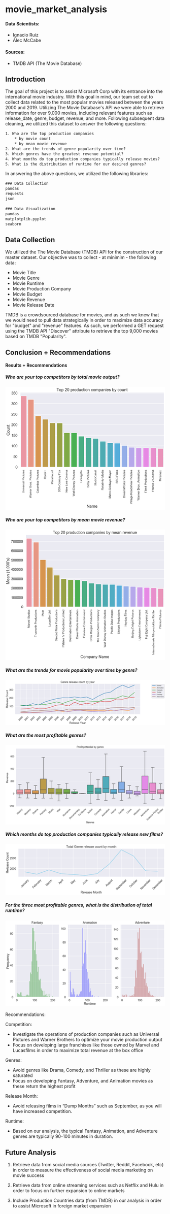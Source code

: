 # movie_market_analysis

#### Data Scientists:
- Ignacio Ruiz
- Alec McCabe

#### Sources:
- TMDB API (The Movie Database)


## Introduction

The goal of this project is to assist Microsoft Corp with its entrance into the international movie industry. With this goal in mind, our team set out to collect data related to the most popular movies released between the years 2000 and 2019. Utilizing The Movie Database's API we were able to retrieve information for over 9,000 movies, including relevant features such as release_date, genre, budget, revenue, and more. Following subsequent data cleaning, we utilized this dataset to answer the following questions:

```
1. Who are the top production companies
    * by movie count
    * by mean movie revenue
2. What are the trends of genre popularity over time?
3. Which genres have the greatest revenue potential?
4. What months do top production companies typically release movies?
5. What is the distribution of runtime for our desired genres?
```

In answering the above questions, we utilized the following libraries:

```
### Data Collection
pandas
requests
json

### Data Visualization
pandas
matplotplib.pyplot
seaborn
```


## Data Collection

We utilized the The Movie Database (TMDB) API for the construction of our master dataset. Our objective was to collect - at minimim - the following data:
- Movie Title
- Movie Genre
- Movie Runtime
- Movie Production Company
- Movie Budget
- Movie Revenue
- Movie Release Date

TMDB is a crowdsourced database for movies, and as such we knew that we would need to pull data strategically in order to maximize data accuracy for "budget" and "revenue" features. As such, we performed a GET request using the TMDB API "Discover" attribute to retrieve the top 9,000 movies based on TMDB "Popularity".


## Conclusion + Recommendations

#### Results + Recommendations

##### Who are your top competitors by total movie output?

![Image](images/company_count.png?raw=true)

##### Who are your top competitors by mean movie revenue?

![Image](images/company_mean.png?raw=true)

##### What are the trends for movie popularity over time by genre?

![Image](images/genre_year.png?raw=true)

##### What are the most profitable genres?

![Image](images/boxplot_no_outliers.png?raw=true)

##### Which months do top production companies typically release new films?

![Image](images/genre_month_clean.png?raw=true)

##### For the three most profitable genres, what is the distribution of total runtime?

![Image](images/histogram.png?raw=true)


Recommendations:

Competition:
- Investigate the operations of production companies such as Universal Pictures and Warner Brothers to optimize your movie production output 
- Focus on developing large franchises like those owned by Marvel and Lucasfilms in order to maximize total revenue at the box office

Genres:
- Avoid genres like Drama, Comedy, and Thriller as these are highly saturated
- Focus on developing Fantasy, Adventure, and Animation movies as these return the highest profit

Release Month:
- Avoid releasing films in “Dump Months” such as September, as you will have increased competition.

Runtime:
- Based on our analysis, the typical Fantasy, Animation, and Adventure genres are typically 90-100 minutes in duration.



## Future Analysis

1. Retrieve data from social media sources (Twitter, Reddit, Facebook, etc) in order to measure the effectiveness of social media marketing on movie success

2. Retrieve data from online streaming services such as Netflix and Hulu in order to focus on further expansion to online markets

3. Include Production Countries data (from TMDB) in our analysis in order to assist Microsoft in foreign market expansion
























